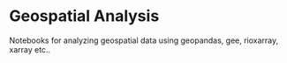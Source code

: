 # Geospatial Analysis

Notebooks for analyzing geospatial data using geopandas, gee, rioxarray, xarray etc..
